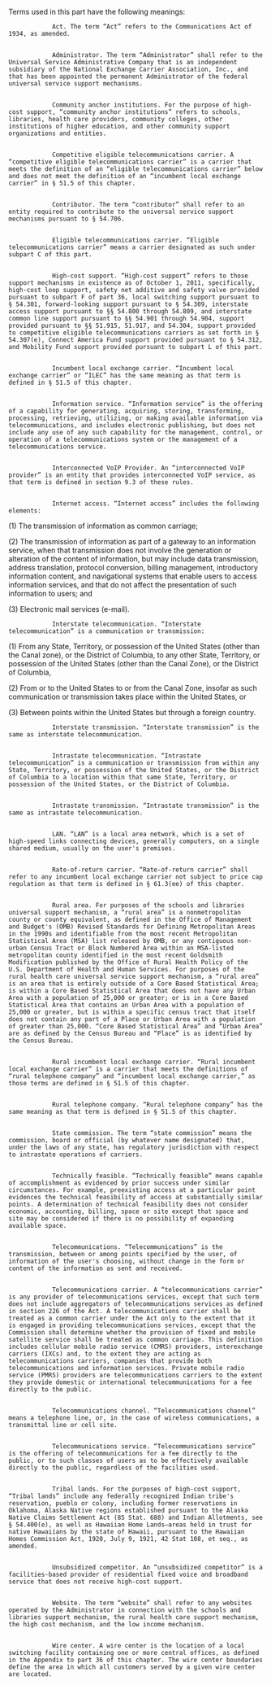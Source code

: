 Terms used in this part have the following meanings:


                Act. The term “Act” refers to the Communications Act of 1934, as amended.


                Administrator. The term “Administrator” shall refer to the Universal Service Administrative Company that is an independent subsidiary of the National Exchange Carrier Association, Inc., and that has been appointed the permanent Administrator of the federal universal service support mechanisms.


                Community anchor institutions. For the purpose of high-cost support, “community anchor institutions” refers to schools, libraries, health care providers, community colleges, other institutions of higher education, and other community support organizations and entities.


                Competitive eligible telecommunications carrier. A “competitive eligible telecommunications carrier” is a carrier that meets the definition of an “eligible telecommunications carrier” below and does not meet the definition of an “incumbent local exchange carrier” in § 51.5 of this chapter.


                Contributor. The term “contributor” shall refer to an entity required to contribute to the universal service support mechanisms pursuant to § 54.706.


                Eligible telecommunications carrier. “Eligible telecommunications carrier” means a carrier designated as such under subpart C of this part.


                High-cost support. “High-cost support” refers to those support mechanisms in existence as of October 1, 2011, specifically, high-cost loop support, safety net additive and safety valve provided pursuant to subpart F of part 36, local switching support pursuant to § 54.301, forward-looking support pursuant to § 54.309, interstate access support pursuant to §§ 54.800 through 54.809, and interstate common line support pursuant to §§ 54.901 through 54.904, support provided pursuant to §§ 51.915, 51.917, and 54.304, support provided to competitive eligible telecommunications carriers as set forth in § 54.307(e), Connect America Fund support provided pursuant to § 54.312, and Mobility Fund support provided pursuant to subpart L of this part.


                Incumbent local exchange carrier. “Incumbent local exchange carrier” or “ILEC” has the same meaning as that term is defined in § 51.5 of this chapter.


                Information service. “Information service” is the offering of a capability for generating, acquiring, storing, transforming, processing, retrieving, utilizing, or making available information via telecommunications, and includes electronic publishing, but does not include any use of any such capability for the management, control, or operation of a telecommunications system or the management of a telecommunications service.


                Interconnected VoIP Provider. An “interconnected VoIP provider” is an entity that provides interconnected VoIP service, as that term is defined in section 9.3 of these rules.


                Internet access. “Internet access” includes the following elements:

(1) The transmission of information as common carriage;

(2) The transmission of information as part of a gateway to an information service, when that transmission does not involve the generation or alteration of the content of information, but may include data transmission, address translation, protocol conversion, billing management, introductory information content, and navigational systems that enable users to access information services, and that do not affect the presentation of such information to users; and

(3) Electronic mail services (e-mail).


                Interstate telecommunication. “Interstate telecommunication” is a communication or transmission:
              

(1) From any State, Territory, or possession of the United States (other than the Canal zone), or the District of Columbia, to any other State, Territory, or possession of the United States (other than the Canal Zone), or the District of Columbia,

(2) From or to the United States to or from the Canal Zone, insofar as such communication or transmission takes place within the United States, or

(3) Between points within the United States but through a foreign country.


                Interstate transmission. “Interstate transmission” is the same as interstate telecommunication.


                Intrastate telecommunication. “Intrastate telecommunication” is a communication or transmission from within any State, Territory, or possession of the United States, or the District of Columbia to a location within that same State, Territory, or possession of the United States, or the District of Columbia.


                Intrastate transmission. “Intrastate transmission” is the same as intrastate telecommunication.


                LAN. “LAN” is a local area network, which is a set of high-speed links connecting devices, generally computers, on a single shared medium, usually on the user's premises.


                Rate-of-return carrier. “Rate-of-return carrier” shall refer to any incumbent local exchange carrier not subject to price cap regulation as that term is defined in § 61.3(ee) of this chapter.


                Rural area. For purposes of the schools and libraries universal support mechanism, a “rural area” is a nonmetropolitan county or county equivalent, as defined in the Office of Management and Budget's (OMB) Revised Standards for Defining Metropolitan Areas in the 1990s and identifiable from the most recent Metropolitan Statistical Area (MSA) list released by OMB, or any contiguous non-urban Census Tract or Block Numbered Area within an MSA-listed metropolitan county identified in the most recent Goldsmith Modification published by the Office of Rural Health Policy of the U.S. Department of Health and Human Services. For purposes of the rural health care universal service support mechanism, a “rural area” is an area that is entirely outside of a Core Based Statistical Area; is within a Core Based Statistical Area that does not have any Urban Area with a population of 25,000 or greater; or is in a Core Based Statistical Area that contains an Urban Area with a population of 25,000 or greater, but is within a specific census tract that itself does not contain any part of a Place or Urban Area with a population of greater than 25,000. “Core Based Statistical Area” and “Urban Area” are as defined by the Census Bureau and “Place” is as identified by the Census Bureau.


                Rural incumbent local exchange carrier. “Rural incumbent local exchange carrier” is a carrier that meets the definitions of “rural telephone company” and “incumbent local exchange carrier,” as those terms are defined in § 51.5 of this chapter.


                Rural telephone company. “Rural telephone company” has the same meaning as that term is defined in § 51.5 of this chapter.


                State commission. The term “state commission” means the commission, board or official (by whatever name designated) that, under the laws of any state, has regulatory jurisdiction with respect to intrastate operations of carriers.


                Technically feasible. “Technically feasible” means capable of accomplishment as evidenced by prior success under similar circumstances. For example, preexisting access at a particular point evidences the technical feasibility of access at substantially similar points. A determination of technical feasibility does not consider economic, accounting, billing, space or site except that space and site may be considered if there is no possibility of expanding available space.


                Telecommunications. “Telecommunications” is the transmission, between or among points specified by the user, of information of the user's choosing, without change in the form or content of the information as sent and received.


                Telecommunications carrier. A “telecommunications carrier” is any provider of telecommunications services, except that such term does not include aggregators of telecommunications services as defined in section 226 of the Act. A telecommunications carrier shall be treated as a common carrier under the Act only to the extent that it is engaged in providing telecommunications services, except that the Commission shall determine whether the provision of fixed and mobile satellite service shall be treated as common carriage. This definition includes cellular mobile radio service (CMRS) providers, interexchange carriers (IXCs) and, to the extent they are acting as telecommunications carriers, companies that provide both telecommunications and information services. Private mobile radio service (PMRS) providers are telecommunications carriers to the extent they provide domestic or international telecommunications for a fee directly to the public.


                Telecommunications channel. “Telecommunications channel” means a telephone line, or, in the case of wireless communications, a transmittal line or cell site.


                Telecommunications service. “Telecommunications service” is the offering of telecommunications for a fee directly to the public, or to such classes of users as to be effectively available directly to the public, regardless of the facilities used.


                Tribal lands. For the purposes of high-cost support, “Tribal lands” include any federally recognized Indian tribe's reservation, pueblo or colony, including former reservations in Oklahoma, Alaska Native regions established pursuant to the Alaska Native Claims Settlement Act (85 Stat. 688) and Indian Allotments, see § 54.400(e), as well as Hawaiian Home Lands—areas held in trust for native Hawaiians by the state of Hawaii, pursuant to the Hawaiian Homes Commission Act, 1920, July 9, 1921, 42 Stat 108, et seq., as amended.


                Unsubsidized competitor. An “unsubsidized competitor” is a facilities-based provider of residential fixed voice and broadband service that does not receive high-cost support.


                Website. The term “website” shall refer to any websites operated by the Administrator in connection with the schools and libraries support mechanism, the rural health care support mechanism, the high cost mechanism, and the low income mechanism.


                Wire center. A wire center is the location of a local switching facility containing one or more central offices, as defined in the Appendix to part 36 of this chapter. The wire center boundaries define the area in which all customers served by a given wire center are located.

